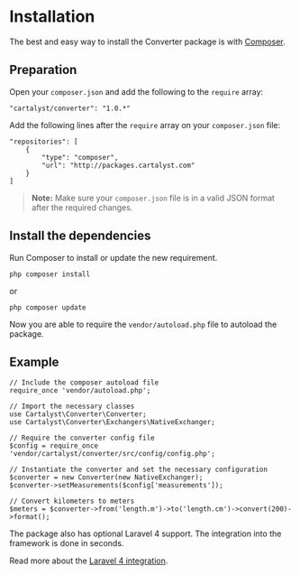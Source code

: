 # Installation

The best and easy way to install the Converter package is with [Composer](http://getcomposer.org).

## Preparation

Open your `composer.json` and add the following to the `require` array:

	"cartalyst/converter": "1.0.*"

Add the following lines after the `require` array on your `composer.json` file:

	"repositories": [
		{
			"type": "composer",
			"url": "http://packages.cartalyst.com"
		}
	]

> **Note:** Make sure your `composer.json` file is in a valid JSON format after the required changes.

## Install the dependencies

Run Composer to install or update the new requirement.

	php composer install

or

	php composer update

Now you are able to require the `vendor/autoload.php` file to autoload the package.

## Example

	// Include the composer autoload file
	require_once 'vendor/autoload.php';

	// Import the necessary classes
	use Cartalyst\Converter\Converter;
	use Cartalyst\Converter\Exchangers\NativeExchanger;

	// Require the converter config file
	$config = require_once 'vendor/cartalyst/converter/src/config/config.php';

	// Instantiate the converter and set the necessary configuration
	$converter = new Converter(new NativeExchanger);
	$converter->setMeasurements($config['measurements']);

	// Convert kilometers to meters
	$meters = $converter->from('length.m')->to('length.cm')->convert(200)->format();

The package also has optional Laravel 4 support. The integration into the framework is done in seconds.

Read more about the [Laravel 4 integration]({url}/introduction/laravel-4).
